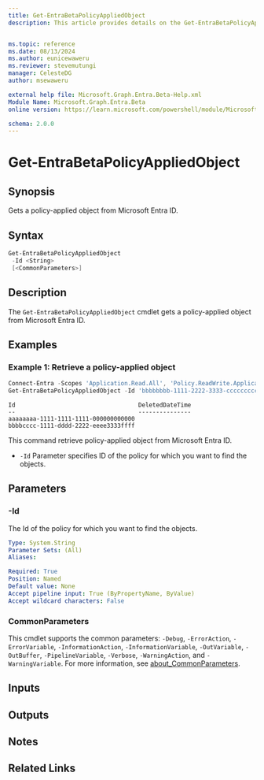 ```yaml
---
title: Get-EntraBetaPolicyAppliedObject
description: This article provides details on the Get-EntraBetaPolicyAppliedObject command.


ms.topic: reference
ms.date: 08/13/2024
ms.author: eunicewaweru
ms.reviewer: stevemutungi
manager: CelesteDG
author: msewaweru

external help file: Microsoft.Graph.Entra.Beta-Help.xml
Module Name: Microsoft.Graph.Entra.Beta
online version: https://learn.microsoft.com/powershell/module/Microsoft.Graph.Entra.Beta/Get-EntraBetaPolicyAppliedObject

schema: 2.0.0
---
```


# Get-EntraBetaPolicyAppliedObject

## Synopsis

Gets a policy-applied object from Microsoft Entra ID.

## Syntax

```powershell
Get-EntraBetaPolicyAppliedObject 
 -Id <String> 
 [<CommonParameters>]
```

## Description

The `Get-EntraBetaPolicyAppliedObject` cmdlet gets a policy-applied object from Microsoft Entra ID.

## Examples

### Example 1: Retrieve a policy-applied object

```powershell
Connect-Entra -Scopes 'Application.Read.All', 'Policy.ReadWrite.ApplicationConfiguration'
Get-EntraBetaPolicyAppliedObject -Id 'bbbbbbbb-1111-2222-3333-cccccccccccc'
```

```Output
Id                                   DeletedDateTime
--                                   ---------------
aaaaaaaa-1111-1111-1111-000000000000
bbbbcccc-1111-dddd-2222-eeee3333ffff
```

This command retrieve policy-applied object from Microsoft Entra ID.

- `-Id` Parameter specifies ID of the policy for which you want to find the objects.

## Parameters

### -Id

The Id of the policy for which you want to find the objects.

```yaml
Type: System.String
Parameter Sets: (All)
Aliases:

Required: True
Position: Named
Default value: None
Accept pipeline input: True (ByPropertyName, ByValue)
Accept wildcard characters: False
```

### CommonParameters

This cmdlet supports the common parameters: `-Debug`, `-ErrorAction`, `-ErrorVariable`, `-InformationAction`, `-InformationVariable`, `-OutVariable`, `-OutBuffer`, `-PipelineVariable`, `-Verbose`, `-WarningAction`, and `-WarningVariable`. For more information, see [about_CommonParameters](https://go.microsoft.com/fwlink/?LinkID=113216).

## Inputs

## Outputs

## Notes

## Related Links
